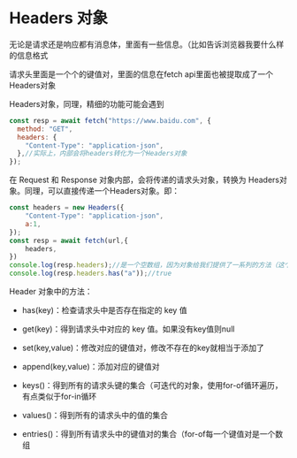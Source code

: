 # Headers 对象

无论是请求还是响应都有消息体，里面有一些信息。（比如告诉浏览器我要什么样的信息格式

请求头里面是一个个的键值对，里面的信息在fetch api里面也被提取成了一个Headers对象

Headers对象，同理，精细的功能可能会遇到

```js
const resp = await fetch("https://www.baidu.com", {
  method: "GET",
  headers: {
    "Content-Type": "application-json",
  },//实际上，内部会将headers转化为一个Headers对象
});
```

在 Request 和 Response 对象内部，会将传递的请求头对象，转换为 Headers对象。同理，可以直接传递一个Headers对象。即：

```js
const headers = new Headers({
    "Content-Type": "application-json",
    a:1,
});
const resp = await fetch(url,{
    headers,
})
console.log(resp.headers);//是一个空数组，因为对象给我们提供了一系列的方法（这个是响应体里面的Headers对象）
console.log(resp.headers.has("a"));//true
```

Header 对象中的方法：

- has(key)：检查请求头中是否存在指定的 key 值

- get(key)：得到请求头中对应的 key 值。如果没有key值则null

- set(key,value)：修改对应的键值对，修改不存在的key就相当于添加了

- append(key,value)：添加对应的键值对

- keys()：得到所有的请求头键的集合（可迭代的对象，使用for-of循环遍历，有点类似于for-in循环

- values()：得到所有的请求头中的值的集合

- entries()：得到所有请求头中的键值对的集合（for-of每一个键值对是一个数组
